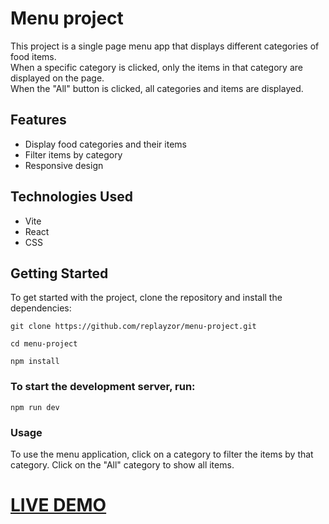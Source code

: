 # Menu project

This project is a single page menu app that displays different categories of food items. <br >
When a specific category is clicked, only the items in that category are displayed on the page. <br >
When the "All" button is clicked, all categories and items are displayed.

## Features

* Display food categories and their items
* Filter items by category
* Responsive design

## Technologies Used

* Vite
* React
* CSS

## Getting Started

To get started with the project, clone the repository and install the dependencies:

`git clone https://github.com/replayzor/menu-project.git`

`cd menu-project`

`npm install`

### To start the development server, run:

`npm run dev`

### Usage
To use the menu application, click on a category to filter the items by that category. 
Click on the "All" category to show all items.


# [LIVE DEMO](https://menu-iota.vercel.app/)


